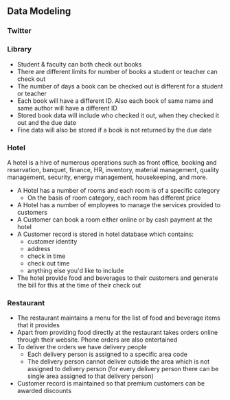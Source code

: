 ## Data Modeling

### Twitter

### Library
- Student & faculty can both check out books
- There are different limits for number of books a student or teacher can check out
- The number of days a book can be checked out is different for a student or teacher
- Each book will have a different ID. Also each book of same name and same author will have a different ID
- Stored book data will include who checked it out, when they checked it out and the due date
- Fine data will also be stored if a book is not returned by the due date

### Hotel
A hotel is a hive of numerous operations such as front office, booking and reservation, banquet, finance, HR, inventory, material management, quality management, security, energy management, housekeeping, and more.  
- A Hotel has a number of rooms and each room is of a specific category
  - On the basis of room category, each room has different price
- A Hotel has a number of employees to manage the services provided to customers
- A Customer can book a room either online or by cash payment at the hotel
- A Customer record is stored in hotel database which contains:
  - customer identity
  - address
  - check in time
  - check out time
  - anything else you'd like to include
- The hotel provide food and beverages to their customers and generate the bill for this at the time of their check out

### Restaurant
- The restaurant maintains a menu for the list of food and beverage items that it provides
- Apart from providing food directly at the restaurant takes orders online through their website. Phone orders are also entertained
- To deliver the orders we have delivery people
  - Each delivery person is assigned to a specific area code
  - The delivery person cannot deliver outside the area which is not assigned to delivery person (for every delivery person there can be single area assigned to that delivery person)
- Customer record is maintained so that premium customers can be awarded discounts
